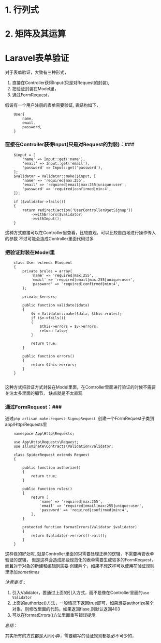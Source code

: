 # 1. 行列式

# 2. 矩阵及其运算

# Laravel表单验证 #

对于表单验证，大致有三种形式，

1. 直接在Controller获得Input(只是对Request的封装), 
2. 把验证封装在Model里，
3. 通过FormRequest，

假设有一个用户注册的表单需要验证, 表结构如下，

```
	User{
		name,
		email,
		password,
	}	
```

### 直接在Controller获得Input(只是对Request的封装)：###

```
	$input = [
        'name' => Input::get('name'),
        ‘email’ => Input::get('email'),
        'password' => Input::get('password'),
    ];        
    $validator = Validator::make($input, [
        'name' => 'required|max:255',
        'email' => 'required|email|max:255|unique:user',
        'password' => 'required|confirmed|min:4',
    ]);

    if ($validator->fails())
    {
        return redirect(action('UserController@getSignup'))
            ->withErrors($validator)
            ->withInput();
    }
```
这种方式直接可以在Controller里查看，比较直观，可以比较自由地进行操作传入的参数
不过可能会造成Controller里面代码过多

### 把验证封装在Model里 ###
```
	class User extends Eloquent
	{
	    private $rules = array(
	        'name' => 'required|max:255',
	        'email' => 'required|email|max:255|unique:user',
	        'password' => 'required|confirmed|min:4',
	    );

	    private $errors;

	    public function validate($data)
	    {
	        $v = Validator::make($data, $this->rules);
	        if ($v->fails())
	        {
	            $this->errors = $v->errors;
	            return false;
	        }

	        return true;
		}

		public function errors()
	    {
	        return $this->errors;
	    }
	}
	
```
这种方式把验证方式封装在Model里面，在Controller里面进行验证的时候不需要关注太多里面的细节，
缺点就是不太直观

### 通过FormRequest：###

通过```php artisan make:request SignupRequest ```创建一个FormRequest子类到app/Http/Requests里

```
	namespace App\Http\Requests;

	use App\Http\Requests\Request;
	use Illuminate\Contracts\Validation\Validator;

	class SpiderRequest extends Request
	{
	    
	    public function authorize()
	    {
	        return true;
	    }
	    
	    public function rules()
	    {
	        return [
	            'name' => 'required|max:255',
		        'email' => 'required|email|max:255|unique:user',
		        'password' => 'required|confirmed|min:4',
	        ];
	    }

	    protected function formatErrors(Validator $validator)
	    {
	        return $validator->errors()->all();
	    }
	}

```
这样做的好处呢, 就是Controller里面的只需要处理正确的逻辑，不需要再管表单验证的逻辑，
但是这样会造成那些规范化的表单需要生成较多的FormRequest，而且对于对象的新建和编辑则需要
创建两个，如果不想这样可以使用在验证规则里添加*sometimes*

*注意事项*：

1. 引入Validator，要通过上面的引入方式，而不是像在Controller里面的```use Validator```
2. 上面的authorize()方法，一般情况下返回true即可，如果想要authorize某个对象，则修改里面的代码，如果返回flase,则默认返回403
3. 可以在formatErrors()方法里面重写错误提示

*总结*：

其实所有的方式都是大同小异，需要编写的验证规则都是必不可少的，
